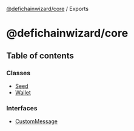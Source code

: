 [@defichainwizard/core](README.md) / Exports

# @defichainwizard/core

## Table of contents

### Classes

- [Seed](classes/Seed.md)
- [Wallet](classes/Wallet.md)

### Interfaces

- [CustomMessage](interfaces/CustomMessage.md)
